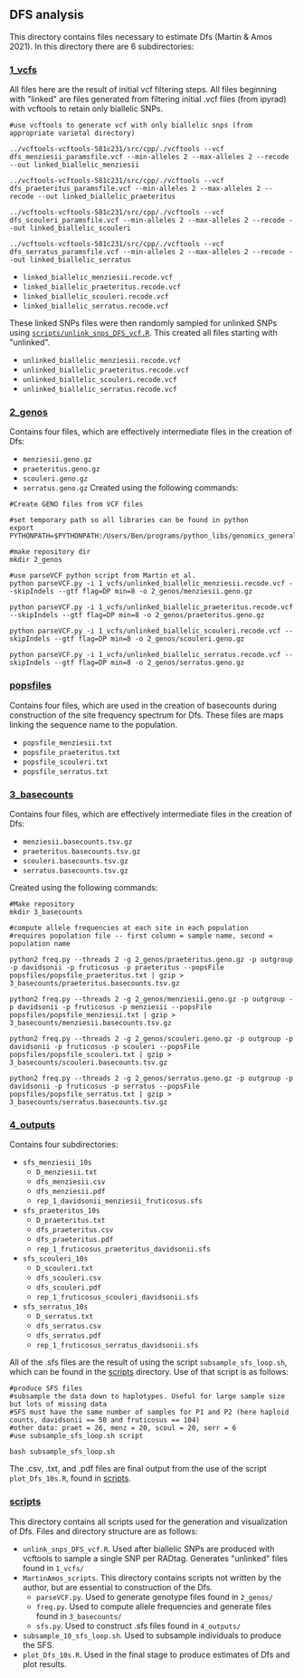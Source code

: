 ## DFS analysis
This directory contains files necessary to estimate Dfs (Martin & Amos 2021). In this directory there are 6 subdirectories:


### [1_vcfs](1_vcfs/)
All files here are the result of initial vcf filtering steps. All files beginning with "linked" are files generated from filtering initial .vcf files (from ipyrad) with vcftools to retain only biallelic SNPs.


```
#use vcftools to generate vcf with only biallelic snps (from appropriate varietal directory)

../vcftools-vcftools-581c231/src/cpp/./vcftools --vcf dfs_menziesii_paramsfile.vcf --min-alleles 2 --max-alleles 2 --recode --out linked_biallelic_menziesii

../vcftools-vcftools-581c231/src/cpp/./vcftools --vcf dfs_praeteritus_paramsfile.vcf --min-alleles 2 --max-alleles 2 --recode --out linked_biallelic_praeteritus

../vcftools-vcftools-581c231/src/cpp/./vcftools --vcf dfs_scouleri_paramsfile.vcf --min-alleles 2 --max-alleles 2 --recode --out linked_biallelic_scouleri

../vcftools-vcftools-581c231/src/cpp/./vcftools --vcf dfs_serratus_paramsfile.vcf --min-alleles 2 --max-alleles 2 --recode --out linked_biallelic_serratus
```


* `linked_biallelic_menziesii.recode.vcf`
* `linked_biallelic_praeteritus.recode.vcf`
* `linked_biallelic_scouleri.recode.vcf`
* `linked_biallelic_serratus.recode.vcf`

These linked SNPs files were then randomly sampled for unlinked SNPs using [`scripts/unlink_snps_DFS_vcf.R`](scripts/unlink_snps_DFS_vcf.R). This created all files starting with "unlinked".
* `unlinked_biallelic_menziesii.recode.vcf`
* `unlinked_biallelic_praeteritus.recode.vcf`
* `unlinked_biallelic_scouleri.recode.vcf`
* `unlinked_biallelic_serratus.recode.vcf`


### [2_genos](2_genos/)
Contains four files, which are effectively intermediate files in the creation of Dfs:
* `menziesii.geno.gz`
* `praeteritus.geno.gz`
* `scouleri.geno.gz`
* `serratus.geno.gz`
Created using the following commands:


```
#Create GENO files from VCF files

#set temporary path so all libraries can be found in python
export PYTHONPATH=$PYTHONPATH:/Users/Ben/programs/python_libs/genomics_general

#make repository dir
mkdir 2_genos

#use parseVCF python script from Martin et al. 
python parseVCF.py -i 1_vcfs/unlinked_biallelic_menziesii.recode.vcf --skipIndels --gtf flag=DP min=8 -o 2_genos/menziesii.geno.gz

python parseVCF.py -i 1_vcfs/unlinked_biallelic_praeteritus.recode.vcf --skipIndels --gtf flag=DP min=8 -o 2_genos/praeteritus.geno.gz

python parseVCF.py -i 1_vcfs/unlinked_biallelic_scouleri.recode.vcf --skipIndels --gtf flag=DP min=8 -o 2_genos/scouleri.geno.gz

python parseVCF.py -i 1_vcfs/unlinked_biallelic_serratus.recode.vcf --skipIndels --gtf flag=DP min=8 -o 2_genos/serratus.geno.gz
```


### [popsfiles](popsfiles/)
Contains four files, which are used in the creation of basecounts during construction of the site frequency spectrum for Dfs. These files are maps linking the sequence name to the population.
* `popsfile_menziesii.txt`
* `popsfile_praeteritus.txt`
* `popsfile_scouleri.txt`
* `popsfile_serratus.txt`


### [3_basecounts](3_basecounts/)
Contains four files, which are effectively intermediate files in the creation of Dfs:
* `menziesii.basecounts.tsv.gz`
* `praeteritus.basecounts.tsv.gz`
* `scouleri.basecounts.tsv.gz`
* `serratus.basecounts.tsv.gz`

Created using the following commands:


```
#Make repository
mkdir 3_basecounts

#compute allele frequencies at each site in each population
#requires population file -- first column = sample name, second = population name

python2 freq.py --threads 2 -g 2_genos/praeteritus.geno.gz -p outgroup -p davidsonii -p fruticosus -p praeteritus --popsFile popsfiles/popsfile_praeteritus.txt | gzip > 3_basecounts/praeteritus.basecounts.tsv.gz

python2 freq.py --threads 2 -g 2_genos/menziesii.geno.gz -p outgroup -p davidsonii -p fruticosus -p menziesii --popsFile popsfiles/popsfile_menziesii.txt | gzip > 3_basecounts/menziesii.basecounts.tsv.gz

python2 freq.py --threads 2 -g 2_genos/scouleri.geno.gz -p outgroup -p davidsonii -p fruticosus -p scouleri --popsFile popsfiles/popsfile_scouleri.txt | gzip > 3_basecounts/scouleri.basecounts.tsv.gz

python2 freq.py --threads 2 -g 2_genos/serratus.geno.gz -p outgroup -p davidsonii -p fruticosus -p serratus --popsFile popsfiles/popsfile_serratus.txt | gzip > 3_basecounts/serratus.basecounts.tsv.gz
```


### [4_outputs](4_outputs/)
Contains four subdirectories:
* `sfs_menziesii_10s`
	* `D_menziesii.txt`
	* `dfs_menziesii.csv`
	* `dfs_menziesii.pdf`
	* `rep_1_davidsonii_menziesii_fruticosus.sfs`
* `sfs_praeteritus_10s`
	* `D_praeteritus.txt`
	* `dfs_praeteritus.csv`
	* `dfs_praeteritus.pdf`
	* `rep_1_fruticosus_praeteritus_davidsonii.sfs`
* `sfs_scouleri_10s`
	* `D_scouleri.txt`
	* `dfs_scouleri.csv`
	* `dfs_scouleri.pdf`
	* `rep_1_fruticosus_scouleri_davidsonii.sfs`
* `sfs_serratus_10s`
	* `D_serratus.txt`
	* `dfs_serratus.csv`
	* `dfs_serratus.pdf`
	* `rep_1_fruticosus_serratus_davidsonii.sfs`

All of the .sfs files are the result of using the script `subsample_sfs_loop.sh`, which can be found in the [scripts](scripts/) directory. Use of that script is as follows:


```
#produce SFS files
#subsample the data down to haplotypes. Useful for large sample size but lots of missing data
#SFS must have the same number of samples for P1 and P2 (here haploid counts, davidsonii == 50 and fruticosus == 104)
#other data: praet = 26, menz = 20, scoul = 20, serr = 6
#use subsample_sfs_loop.sh script

bash subsample_sfs_loop.sh
```

The .csv, .txt, and .pdf files are final output from the use of the script `plot_Dfs_10s.R`, found in [scripts](scripts/).


### [scripts](scripts/)
This directory contains all scripts used for the generation and visualization of Dfs. Files and directory structure are as follows:
* `unlink_snps_DFS_vcf.R`. Used after biallelic SNPs are produced with vcftools to sample a single SNP per RADtag. Generates "unlinked" files found in `1_vcfs/`
* `MartinAmos_scripts`. This directory contains scripts not written by the author, but are essential to construction of the Dfs.
	* `parseVCF.py`. Used to generate genotype files found in `2_genos/`
	* `freq.py`. Used to compute allele frequencies and generate files found in `3_basecounts/`
	* `sfs.py`. Used to construct .sfs files found in `4_outputs/`
* `subsample_10_sfs_loop.sh`. Used to subsample individuals to produce the SFS. 
* `plot_Dfs_10s.R`. Used in the final stage to produce estimates of Dfs and plot results.


